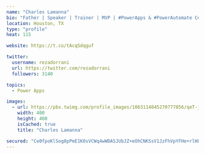 ```yaml
---
name: "Charles Lamanna"
bio: "Father | Speaker | Trainer | MVP | #PowerApps & #PowerAutomate Community Super User | YouTuber Right-pointing triangle http://youtube.com/c/rezadorrani | Learn - Share - Clockwise rightwards and leftwards open circle arrows"
location: Houston, TX
type: "profile"
heat: 115

website: https://t.co/tAcqSdqguf

twitter:
  username: rezadorrani
  url: https://twitter.com/rezadorrani
  followers: 3140

topics:
  - Power Apps

images:
  - url: https://pbs.twimg.com/profile_images/1063114045270777856/qeT-jpWr_400x400.jpg
    width: 400
    height: 400
    isCached: true
    title: "Charles Lamanna"

secured: "Ce0fpoKlSog0pPmE1K0sVCWq4wWDASJUbJZ+eOhCNKSsV1JzFhVpYFHe+rlH8gc50+AVZNXckugZYkz85OL+YR/zOugoIw6ehe/uvP/zxHAOywFKwYljLRT6fNmtUqbfCm1T5Q2LJRF1m9e88Ehaa+ZK+bQgs5vz1T4cq3bdP5dJogIakwTcwPDOo80CXCucaqc6VQO29fH2bjVvUAIBvMomI+5BUnGITwouUBw/Lud1pPJFbJ74Ozlk0LnDKWlln90QrJ7e3bIaZXfzAKLJeQdGUreUPlgT3F2Pc33A5l5EDJjxe9+LrxeS/8IqrvbKFne50SoebOze3hN1bOrhUU1UCz98P3ZaCPLy+1EJqez1PwDx4mtORF11+FZLD7w8WghprJLh36Qv3LiAQbiEdvGwji9XlvMAQnNm9wsA2FQ=;Uy6ktzgf9wHK8QsODfENKQ=="
---
```


